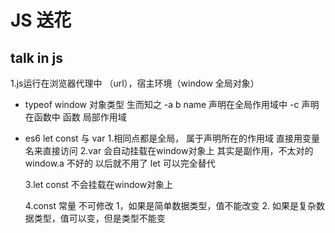 # JS 送花
## talk in js

1.js运行在浏览器代理中 （url），宿主环境（window 全局对象）
   - typeof window 对象类型 生而知之 
   -a b name 声明在全局作用域中
   -c 声明在函数中  函数 局部作用域 

- es6 let const 与 var
    1.相同点都是全局， 属于声明所在的作用域
       直接用变量名来直接访问
    2.var 会自动挂载在window对象上
      其实是副作用，不太对的
      window.a  不好的
      以后就不用了 let 可以完全替代

    3.let const 不会挂载在window对象上

    4.const 常量 不可修改
       1，如果是简单数据类型，值不能改变
       2. 如果是复杂数据类型，值可以变，但是类型不能变